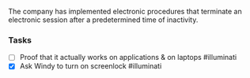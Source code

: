 The company has implemented electronic procedures that terminate an electronic session after a predetermined time of inactivity.


### Tasks
- [ ] Proof that it actually works on applications & on laptops #illuminati 
- [x] Ask Windy to turn on screenlock #illuminati
